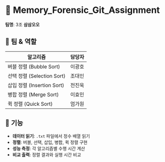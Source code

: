 # 🧠 Memory_Forensic_Git_Assignment

**팀명**: 3조 **삼삼오오**  

## 👥 팀 & 역할

| 알고리즘 | 담당자 |
|----------|--------|
| 버블 정렬 (Bubble Sort) | 이광호 |
| 선택 정렬 (Selection Sort) | 조대인 |
| 삽입 정렬 (Insertion Sort) | 전진욱 |
| 병합 정렬 (Merge Sort) | 이효민 |
| 퀵 정렬 (Quick Sort) | 엄가원 |

## 📌 기능
- **데이터 읽기**: `.txt` 파일에서 정수 배열 읽기
- **정렬**: 버블, 선택, 삽입, 병합, 퀵 정렬 구현
- **성능 측정**: 각 알고리즘별 수행 시간 계산
- **비교 출력**: 정렬 결과와 실행 시간 비교

